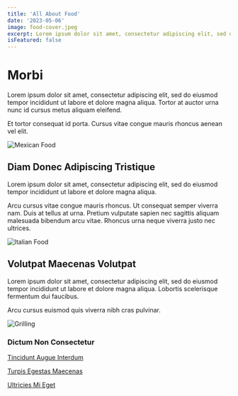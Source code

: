 ```yaml
---
title: 'All About Food'
date: '2023-05-06'
image: food-cover.jpeg
excerpt: Lorem ipsum dolor sit amet, consectetur adipiscing elit, sed do eiusmod tempor incididunt ut labore et dolore magna aliqua.
isFeatured: false
---
```

# Morbi

Lorem ipsum dolor sit amet, consectetur adipiscing elit, sed do eiusmod tempor incididunt ut labore et dolore magna aliqua. Tortor at auctor urna nunc id cursus metus aliquam eleifend. 

Et tortor consequat id porta. Cursus vitae congue mauris rhoncus aenean vel elit.

![Mexican Food](food-1.jpeg)

## Diam Donec Adipiscing Tristique

Lorem ipsum dolor sit amet, consectetur adipiscing elit, sed do eiusmod tempor incididunt ut labore et dolore magna aliqua. 

Arcu cursus vitae congue mauris rhoncus. Ut consequat semper viverra nam. Duis at tellus at urna. Pretium vulputate sapien nec sagittis aliquam malesuada bibendum arcu vitae. Rhoncus urna neque viverra justo nec ultrices.

![Italian Food](food-2.jpeg)

## Volutpat Maecenas Volutpat

Lorem ipsum dolor sit amet, consectetur adipiscing elit, sed do eiusmod tempor incididunt ut labore et dolore magna aliqua. Lobortis scelerisque fermentum dui faucibus. 

Arcu cursus euismod quis viverra nibh cras pulvinar.

![Grilling](food-3.jpeg)

### Dictum Non Consectetur

[Tincidunt Augue Interdum](https://www.foodnetwork.com/recipes/photos/foodnetwork-top-50-most-saved-recipes)

[Turpis Egestas Maecenas](https://www.allrecipes.com/gallery/most-popular-recipes-of-the-year/)

[Ultricies Mi Eget](https://www.cozymeal.com/magazine/learn-to-cook)


